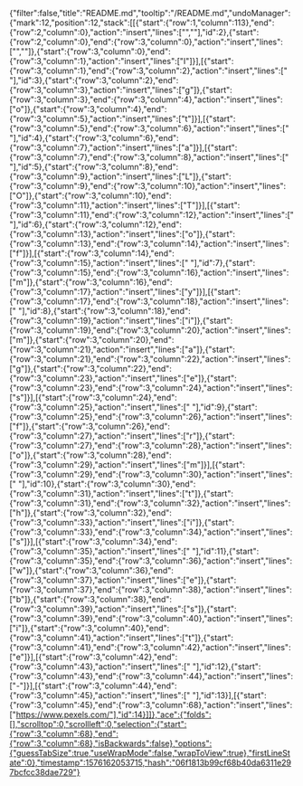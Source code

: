 {"filter":false,"title":"README.md","tooltip":"/README.md","undoManager":{"mark":12,"position":12,"stack":[[{"start":{"row":1,"column":113},"end":{"row":2,"column":0},"action":"insert","lines":["",""],"id":2},{"start":{"row":2,"column":0},"end":{"row":3,"column":0},"action":"insert","lines":["",""]},{"start":{"row":3,"column":0},"end":{"row":3,"column":1},"action":"insert","lines":["I"]}],[{"start":{"row":3,"column":1},"end":{"row":3,"column":2},"action":"insert","lines":[" "],"id":3},{"start":{"row":3,"column":2},"end":{"row":3,"column":3},"action":"insert","lines":["g"]},{"start":{"row":3,"column":3},"end":{"row":3,"column":4},"action":"insert","lines":["o"]},{"start":{"row":3,"column":4},"end":{"row":3,"column":5},"action":"insert","lines":["t"]}],[{"start":{"row":3,"column":5},"end":{"row":3,"column":6},"action":"insert","lines":[" "],"id":4},{"start":{"row":3,"column":6},"end":{"row":3,"column":7},"action":"insert","lines":["a"]}],[{"start":{"row":3,"column":7},"end":{"row":3,"column":8},"action":"insert","lines":[" "],"id":5},{"start":{"row":3,"column":8},"end":{"row":3,"column":9},"action":"insert","lines":["L"]},{"start":{"row":3,"column":9},"end":{"row":3,"column":10},"action":"insert","lines":["O"]},{"start":{"row":3,"column":10},"end":{"row":3,"column":11},"action":"insert","lines":["T"]}],[{"start":{"row":3,"column":11},"end":{"row":3,"column":12},"action":"insert","lines":[" "],"id":6},{"start":{"row":3,"column":12},"end":{"row":3,"column":13},"action":"insert","lines":["o"]},{"start":{"row":3,"column":13},"end":{"row":3,"column":14},"action":"insert","lines":["f"]}],[{"start":{"row":3,"column":14},"end":{"row":3,"column":15},"action":"insert","lines":[" "],"id":7},{"start":{"row":3,"column":15},"end":{"row":3,"column":16},"action":"insert","lines":["m"]},{"start":{"row":3,"column":16},"end":{"row":3,"column":17},"action":"insert","lines":["y"]}],[{"start":{"row":3,"column":17},"end":{"row":3,"column":18},"action":"insert","lines":[" "],"id":8},{"start":{"row":3,"column":18},"end":{"row":3,"column":19},"action":"insert","lines":["i"]},{"start":{"row":3,"column":19},"end":{"row":3,"column":20},"action":"insert","lines":["m"]},{"start":{"row":3,"column":20},"end":{"row":3,"column":21},"action":"insert","lines":["a"]},{"start":{"row":3,"column":21},"end":{"row":3,"column":22},"action":"insert","lines":["g"]},{"start":{"row":3,"column":22},"end":{"row":3,"column":23},"action":"insert","lines":["e"]},{"start":{"row":3,"column":23},"end":{"row":3,"column":24},"action":"insert","lines":["s"]}],[{"start":{"row":3,"column":24},"end":{"row":3,"column":25},"action":"insert","lines":[" "],"id":9},{"start":{"row":3,"column":25},"end":{"row":3,"column":26},"action":"insert","lines":["f"]},{"start":{"row":3,"column":26},"end":{"row":3,"column":27},"action":"insert","lines":["r"]},{"start":{"row":3,"column":27},"end":{"row":3,"column":28},"action":"insert","lines":["o"]},{"start":{"row":3,"column":28},"end":{"row":3,"column":29},"action":"insert","lines":["m"]}],[{"start":{"row":3,"column":29},"end":{"row":3,"column":30},"action":"insert","lines":[" "],"id":10},{"start":{"row":3,"column":30},"end":{"row":3,"column":31},"action":"insert","lines":["t"]},{"start":{"row":3,"column":31},"end":{"row":3,"column":32},"action":"insert","lines":["h"]},{"start":{"row":3,"column":32},"end":{"row":3,"column":33},"action":"insert","lines":["i"]},{"start":{"row":3,"column":33},"end":{"row":3,"column":34},"action":"insert","lines":["s"]}],[{"start":{"row":3,"column":34},"end":{"row":3,"column":35},"action":"insert","lines":[" "],"id":11},{"start":{"row":3,"column":35},"end":{"row":3,"column":36},"action":"insert","lines":["w"]},{"start":{"row":3,"column":36},"end":{"row":3,"column":37},"action":"insert","lines":["e"]},{"start":{"row":3,"column":37},"end":{"row":3,"column":38},"action":"insert","lines":["b"]},{"start":{"row":3,"column":38},"end":{"row":3,"column":39},"action":"insert","lines":["s"]},{"start":{"row":3,"column":39},"end":{"row":3,"column":40},"action":"insert","lines":["i"]},{"start":{"row":3,"column":40},"end":{"row":3,"column":41},"action":"insert","lines":["t"]},{"start":{"row":3,"column":41},"end":{"row":3,"column":42},"action":"insert","lines":["e"]}],[{"start":{"row":3,"column":42},"end":{"row":3,"column":43},"action":"insert","lines":[" "],"id":12},{"start":{"row":3,"column":43},"end":{"row":3,"column":44},"action":"insert","lines":["-"]}],[{"start":{"row":3,"column":44},"end":{"row":3,"column":45},"action":"insert","lines":[" "],"id":13}],[{"start":{"row":3,"column":45},"end":{"row":3,"column":68},"action":"insert","lines":["https://www.pexels.com/"],"id":14}]]},"ace":{"folds":[],"scrolltop":0,"scrollleft":0,"selection":{"start":{"row":3,"column":68},"end":{"row":3,"column":68},"isBackwards":false},"options":{"guessTabSize":true,"useWrapMode":false,"wrapToView":true},"firstLineState":0},"timestamp":1576162053715,"hash":"06f1813b99cf68b40da6311e297bcfcc38dae729"}
